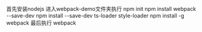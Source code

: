 首先安装nodejs
进入webpack-demo文件夹执行
npm init 
npm install webpack --save-dev
npm install --save-dev ts-loader  style-loader
npm install -g webpack
最后执行
webpack